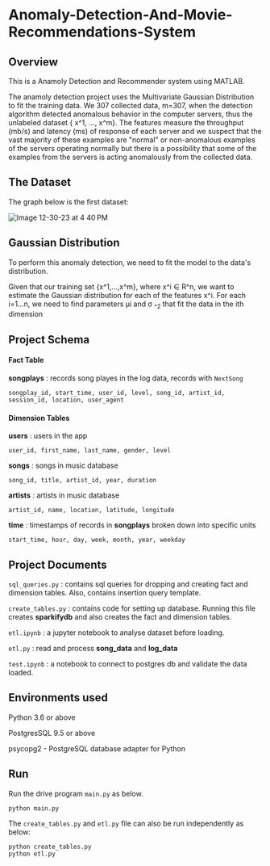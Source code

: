 # Anomaly-Detection-And-Movie-Recommendations-System

## **Overview**


This is a Anamoly Detection and Recommender system using MATLAB. 

The anamoly detection project uses the Multivariate Gaussian Distribution to fit the training data. We 307 collected data, m=307, when the detection algorithm detected anomalous behavior in the computer servers, thus the unlabeled dataset { x^1, ..., x^m}. The features measure the throughput (mb/s) and latency (ms) of response of each server and we suspect that the vast majority of these examples are "normal" or non-anomalous examples of the servers operating normally but there is a possibility that some of the examples from the servers is acting anomalously from the collected data. 




## **The Dataset**

The graph below is the first dataset:



![Image 12-30-23 at 4 40 PM](https://github.com/ntalib/Anomaly-Detection-Movie-Recommendations-System/assets/90749418/8c163b82-44a5-470c-a8a0-70f26129f2b2)


## **Gaussian Distribution**


To perform this anomaly detection, we need to fit the model to the data's distribution. 

Given that our training set {x^1,...,x^m}, where x^i ∈ R^n, we want to estimate the Gaussian distribution for each of the features x^i. For each i=1...n, we need to find parameters μi and σ <sub>^2</sub>  that fit the data in the ith dimension 


## Project Schema

#### Fact Table 
**songplays** : records song playes in the log data, records with  `NextSong`
```
songplay_id, start_time, user_id, level, song_id, artist_id, session_id, location, user_agent
```
#### Dimension Tables
**users**  : users in the app
```
user_id, first_name, last_name, gender, level
```
**songs**  : songs in music database
```
song_id, title, artist_id, year, duration
```
**artists**  : artists in music database
```
artist_id, name, location, latitude, longitude
```
**time**  : timestamps of records in  **songplays**  broken down into specific units
```
start_time, hour, day, week, month, year, weekday
```

## Project Documents

```sql_queries.py``` : contains sql queries for dropping and  creating fact and dimension tables. Also, contains insertion query template.

```create_tables.py``` : contains code for setting up database. Running this file creates **sparkifydb** and also creates the fact and dimension tables.

```etl.ipynb``` : a jupyter notebook to analyse dataset before loading. 

```etl.py``` : read and process **song_data** and **log_data**

```test.ipynb``` : a notebook to connect to postgres db and validate the data loaded.

## Environments used 
Python 3.6 or above

PostgresSQL 9.5 or above

psycopg2 - PostgreSQL database adapter for Python


## Run

Run the drive program ```main.py``` as below.
```
python main.py
``` 

The ```create_tables.py``` and ```etl.py``` file can also be run independently as below:
```
python create_tables.py 
python etl.py 
```



